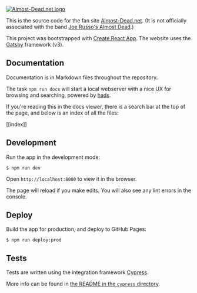 [![Almost-Dead.net logo](https://i.imgur.com/q5cBEHG.png)][Almost-Dead.net]

This is the source code for the fan site [Almost-Dead.net].
(It is not officially associated with the band [Joe Russo's Almost Dead].)

This project was bootstrapped with [Create React App](https://github.com/facebook/create-react-app).
The website uses the [Gatsby] framework (v3).


## Documentation

Documentation is in Markdown files throughout the repository.

The task `npm run docs` will start a local webserver with a nice UX for browsing and searching, powered by [hads].

If you're reading this in the docs viewer, there is a search bar at the top of the page, and below is an index of all the files:

[[index]]


## Development

Run the app in the development mode:

    $ npm run dev

Open `http://localhost:8000` to view it in the browser.

The page will reload if you make edits.
You will also see any lint errors in the console.


## Deploy

Build the app for production, and deploy to GitHub Pages:

    $ npm run deploy:prod


## Tests

Tests are written using the integration framework [Cypress].

More info can be found in [the README in the `cypress` directory](./cypress/README.md).



[Almost-Dead.net]: https://almost-dead.net
[Cypress]: https://cypress.io
[Discourse]: https://discourse.org
[Joe Russo's Almost Dead]: http://www.joerussosalmostdead.com
[Gatsby]: https://www.gatsbyjs.com
[hads]: https://github.com/sinedied/hads
[the-lot]: https://lot.almost-dead.net
